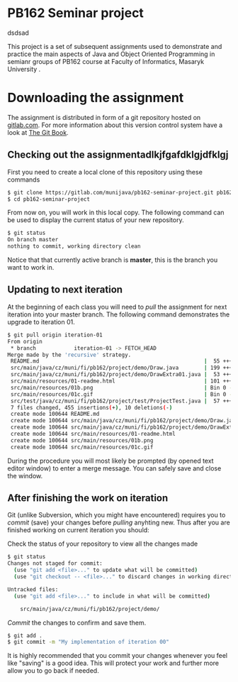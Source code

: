 PB162 Seminar project
=====================

dsdsad

This project is a set of subsequent assignments used to demonstrate and practice the main aspects of Java and Object Oriented Programming in semianr groups of PB162 course at Faculty of Informatics, Masaryk University .


Downloading the assignment
==========================

The assignment is distributed in form of a git repository hosted on [gitlab.com](https://gitlab.com). For more information about this version control system have a look at [The Git Book](https://git-scm.com/book/en/v2).

## Checking out the assignmentadlkjfgafdklgjdfklgj

First you need to create a local clone of this repository using these commands

```bash
$ git clone https://gitlab.com/munijava/pb162-seminar-project.git pb162-seminar-project
$ cd pb162-seminar-project
```

From now on, you will work in this local copy. The following command can be used to display the current status of your new repository.
```bash
$ git status
On branch master
nothing to commit, working directory clean
```
Notice that that currently active branch is **master**, this is the branch you want to work in.

## Updating to next iteration
At the beginning of each class you will need to *pull* the assignment for next iteration into your master branch. The following command demonstrates the upgrade to iteration 01.

```bash
$ git pull origin iteration-01
From origin
 * branch            iteration-01 -> FETCH_HEAD
Merge made by the 'recursive' strategy.
 README.md                                                    |  55 ++++++++++
 src/main/java/cz/muni/fi/pb162/project/demo/Draw.java        | 199 ++++++++++++++++++++++++++++++++++
 src/main/java/cz/muni/fi/pb162/project/demo/DrawExtra01.java |  53 +++++++++
 src/main/resources/01-readme.html                            | 101 +++++++++++++++++
 src/main/resources/01b.png                                   | Bin 0 -> 2933 bytes
 src/main/resources/01c.gif                                   | Bin 0 -> 598 bytes
 src/test/java/cz/muni/fi/pb162/project/test/ProjectTest.java |  57 ++++++++--
 7 files changed, 455 insertions(+), 10 deletions(-)
 create mode 100644 README.md
 create mode 100644 src/main/java/cz/muni/fi/pb162/project/demo/Draw.java
 create mode 100644 src/main/java/cz/muni/fi/pb162/project/demo/DrawExtra01.java
 create mode 100644 src/main/resources/01-readme.html
 create mode 100644 src/main/resources/01b.png
 create mode 100644 src/main/resources/01c.gif
```

During the procedure you will most likely be prompted (by opened text editor window) to enter a merge message. You can safely save and close the window.

## After finishing the work on iteration

Git (unlike Subversion, which you might have encountered) requires you to *commit* (save) your changes before *pulling* anyhting new. Thus after you are finished working on current iteration you should:

Check the status of your repository to view all the changes made

```bash
$ git status
Changes not staged for commit:
  (use "git add <file>..." to update what will be committed)
  (use "git checkout -- <file>..." to discard changes in working directory)

Untracked files:
  (use "git add <file>..." to include in what will be committed)

    src/main/java/cz/muni/fi/pb162/project/demo/
```

*Commit* the changes to confirm and save them.

```bash
$ git add .
$ git commit -m "My implementation of iteration 00"
```

It is highly recommended that you commit your changes whenever you feel like "saving" is a good idea. This will protect your work and further more allow you to go back if needed.
